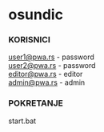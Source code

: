 # osundic

### KORISNICI

user1@pwa.rs - password   
user2@pwa.rs - password   
editor@pwa.rs - editor    
admin@pwa.rs - admin    

### POKRETANJE

start.bat

